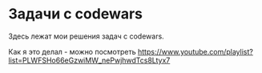 # Задачи с codewars
Здесь лежат мои решения задач с codewars.

Как я это делал - можно посмотреть https://www.youtube.com/playlist?list=PLWFSHo66eGzwiMW_nePwjhwdTcs8Ltyx7 
